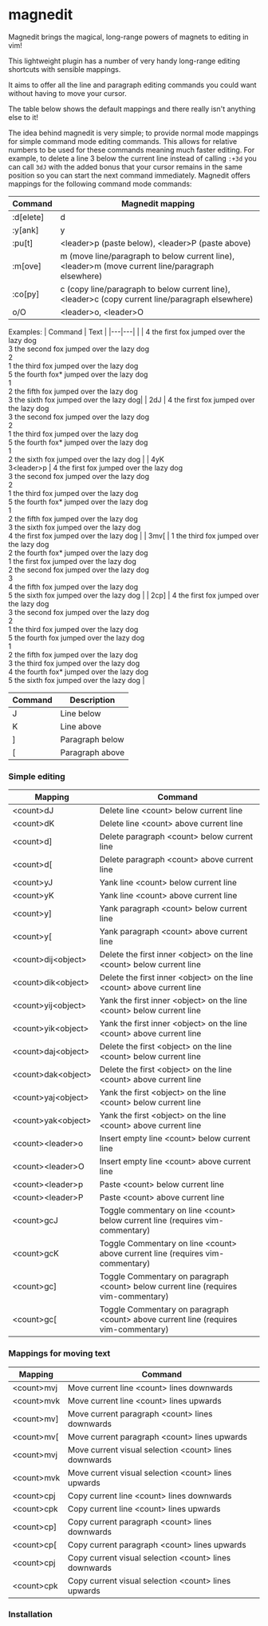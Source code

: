 # magnedit

Magnedit brings the magical, long-range powers of magnets to editing in vim!

This lightweight plugin has a number of very handy long-range editing shortcuts with sensible mappings.

It aims to offer all the line and paragraph editing commands you could want without having to move your cursor.

The table below shows the default mappings and there really isn't anything else to it!

The idea behind magnedit is very simple; to provide normal mode mappings for simple command mode editing commands. This allows for relative numbers to be used for these commands meaning much faster editing. For example, to delete a line 3 below the current line instead of calling `:+3d` you can call `3dJ` with the added bonus that your cursor remains in the same position so you can start the next command immediately. Magnedit offers mappings for the following command mode commands:

| Command | Magnedit mapping |
| ------- | ------- |
| :d[elete]        | d |
| :y[ank]          | y |
| :pu[t]           | \<leader\>p (paste below), \<leader\>P (paste above) |
| :m[ove]          | m (move line/paragraph to below current line), \<leader\>m (move current line/paragraph elsewhere) |
| :co[py]          | c (copy line/paragraph to below current line), \<leader\>c (copy current line/paragraph elsewhere) |
| o/O              | \<leader\>o, \<leader\>O |

Examples:
| Command | Text |
|---|---|
|              |  4 the first fox jumped over the lazy dog<br>3 the second fox jumped over the lazy dog<br>2<br>1 the third fox jumped over the lazy dog<br>5 the fourth fox\* jumped over the lazy dog<br>1<br>2 the fifth fox jumped over the lazy dog<br>3 the sixth fox jumped over the lazy dog|
| 2dJ          |  4 the first fox jumped over the lazy dog<br>3 the second fox jumped over the lazy dog<br>2<br>1 the third fox jumped over the lazy dog<br>5  the fourth fox\* jumped over the lazy dog<br>1<br>2 the sixth fox jumped over the lazy dog  | 
| 4yK<br>3\<leader\>p  |  4 the first fox jumped over the lazy dog<br>3 the second fox jumped over the lazy dog<br>2<br>1 the third fox jumped over the lazy dog<br>5  the fourth fox\* jumped over the lazy dog<br>1<br>2 the fifth fox jumped over the lazy dog<br>3 the sixth fox jumped over the lazy dog<br>4 the first fox jumped over the lazy dog       |
| 3mv[         |  1 the third fox jumped over the lazy dog<br>2  the fourth fox\* jumped over the lazy dog<br>1 the first fox jumped over the lazy dog<br>2 the second fox jumped over the lazy dog<br>3<br>4 the fifth fox jumped over the lazy dog<br>5 the sixth fox jumped over the lazy dog     |
| 2cp]         |  4 the first fox jumped over the lazy dog<br>3 the second fox jumped over the lazy dog<br>2<br>1 the third fox jumped over the lazy dog<br>5  the fourth fox jumped over the lazy dog<br>1<br>2 the fifth fox jumped over the lazy dog<br>3 the third fox jumped over the lazy dog<br>4 the fourth fox\* jumped over the lazy dog<br>5 the sixth fox jumped over the lazy dog      |

| Command | Description |
| ------- | ------- |
| J | Line below |
| K | Line above |
| ] | Paragraph below |
| [ | Paragraph above |

### Simple editing

| Mapping | Command |
| ------- | ------- |
| \<count\>dJ             | Delete line \<count\> below current line |
| \<count\>dK             | Delete line \<count\> above current line |
| \<count\>d]             | Delete paragraph \<count\> below current line |
| \<count\>d[             | Delete paragraph \<count\> above current line |
| \<count\>yJ             | Yank line \<count\> below current line |
| \<count\>yK             | Yank line \<count\> above current line |
| \<count\>y]             | Yank paragraph \<count\> below current line |
| \<count\>y[             | Yank paragraph \<count\> above current line |
| \<count\>dij\<object\>  | Delete the first inner \<object\> on the line \<count\> below current line |
| \<count\>dik\<object\>  | Delete the first inner \<object\> on the line \<count\> above current line |
| \<count\>yij\<object\>  | Yank the first inner \<object\> on the line \<count\> below current line |
| \<count\>yik\<object\>  | Yank the first inner \<object\> on the line \<count\> above current line |
| \<count\>daj\<object\>  | Delete the first \<object\> on the line \<count\> below current line |
| \<count\>dak\<object\>  | Delete the first \<object\> on the line \<count\> above current line |
| \<count\>yaj\<object\>  | Yank the first \<object\> on the line \<count\> below current line |
| \<count\>yak\<object\>  | Yank the first \<object\> on the line \<count\> above current line |
| \<count\>\<leader\>o    | Insert empty line \<count\> below current line |
| \<count\>\<leader\>O    | Insert empty line \<count\> above current line |
| \<count\>\<leader\>p    | Paste \<count\> below current line |
| \<count\>\<leader\>P    | Paste \<count\> above current line |
| \<count\>gcJ            | Toggle commentary on line \<count\> below current line (requires vim-commentary) |
| \<count\>gcK            | Toggle Commentary on line \<count\> above current line (requires vim-commentary) |
| \<count\>gc]            | Toggle Commentary on paragraph \<count\> below current line (requires vim-commentary) |
| \<count\>gc[            | Toggle Commentary on paragraph \<count\> above current line (requires vim-commentary) |

### Mappings for moving text

| Mapping | Command |
| ------- | ------- |
| \<count\>mvj   | Move current line \<count\> lines downwards |
| \<count\>mvk   | Move current line \<count\> lines upwards |
| \<count\>mv]   | Move current paragraph \<count\> lines downwards |
| \<count\>mv[   | Move current paragraph \<count\> lines upwards |
| \<count\>mvj   | Move current visual selection \<count\> lines downwards |
| \<count\>mvk   | Move current visual selection \<count\> lines upwards |
| \<count\>cpj   | Copy current line \<count\> lines downwards |
| \<count\>cpk   | Copy current line \<count\> lines upwards |
| \<count\>cp]   | Copy current paragraph \<count\> lines downwards |
| \<count\>cp[   | Copy current paragraph \<count\> lines upwards |
| \<count\>cpj   | Copy current visual selection \<count\> lines downwards |
| \<count\>cpk   | Copy current visual selection \<count\> lines upwards |

### Installation


